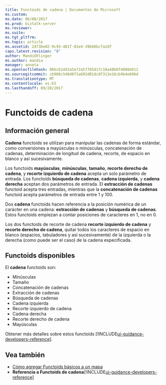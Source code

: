 ```yaml
---
title: Functoids de cadena | Documentos de Microsoft
ms.custom: 
ms.date: 06/08/2017
ms.prod: biztalk-server
ms.reviewer: 
ms.suite: 
ms.tgt_pltfrm: 
ms.topic: article
ms.assetid: 2d73be02-9c93-481f-81e4-39b60bcfa2df
caps.latest.revision: "8"
author: MandiOhlinger
ms.author: mandia
manager: anneta
ms.openlocfilehash: 06bcb1d42a5e72a57765d17c18a48b6f4808d412
ms.sourcegitcommit: cb908c540d8f1a692d01dc8f313e16cb4b4e696d
ms.translationtype: MT
ms.contentlocale: es-ES
ms.lasthandoff: 09/20/2017
---
```

# <a name="string-functoids"></a>Functoids de cadena

## <a name="overview"></a>Información general
**Cadena** functoids se utilizan para manipular las cadenas de forma estándar, como conversiones a mayúsculas o minúsculas, concatenación de cadenas, determinación de longitud de cadena, recorte, de espacio en blanco y así sucesivamente.  
  
 Los functoids **mayúsculas**, **minúsculas**, **tamaño**, **recorte derecho de cadena**, y **recorte izquierdo de cadena** acepta un solo parámetro de entrada. Los functoids **búsqueda de cadenas**, **cadena izquierda**, y **cadena derecha** aceptan dos parámetros de entrada. El **extracción de cadenas** functoid acepta tres entradas, mientras que la **concatenación de cadenas** functoid acepta parámetros de entrada entre 1 y 100.  
  
 Dos **cadena** functoids hacen referencia a la posición numérica de un carácter en una cadena: **extracción de cadenas** y **búsqueda de cadenas**. Estos functoids empiezan a contar posiciones de caracteres en 1, no en 0.  
  
 Los dos functoids de recorte de cadena **recorte izquierdo de cadena** y **recorte derecho de cadena**, quitar todos los caracteres de espacio en blanco (espacios, tabuladores y así sucesivamente) de la izquierda o la derecha (como puede ser el caso) de la cadena especificada.  

## <a name="available-functoids"></a>Functoids disponibles 
 El **cadena** functoids son: 

* Minúsculas
* Tamaño
* Concatenación de cadenas
* Extracción de cadenas
* Búsqueda de cadenas
* Cadena izquierda
* Recorte izquierdo de cadena
* Cadena derecha
* Recorte derecho de cadena
* Mayúsculas

Obtener más detalles sobre estos functoids [!INCLUDE[ui-guidance-developers-reference](../includes/ui-guidance-developers-reference.md)].
  
## <a name="see-also"></a>Vea también  
-  [Cómo agregar Functoids básicos a un mapa](../core/how-to-add-basic-functoids-to-a-map.md)   
-  **Referencia a Functoids de cadena**[!INCLUDE[ui-guidance-developers-reference](../includes/ui-guidance-developers-reference.md)]